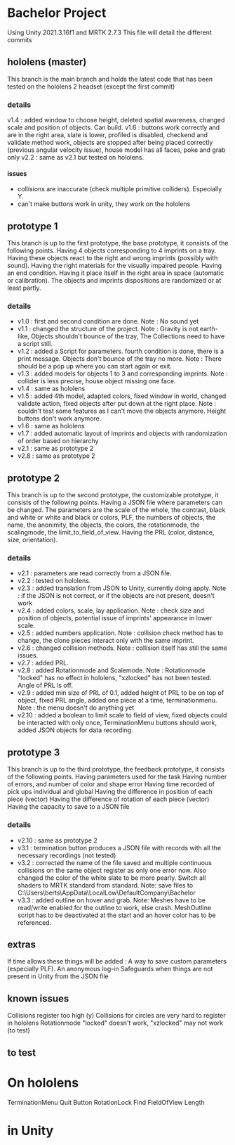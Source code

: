 # Bachelor Project

Using Unity 2021.3.16f1 and MRTK 2.7.3
This file will detail the different commits

## hololens (master)
This branch is the main branch and holds the latest code that has been tested on the hololens 2 headset (except the first commit)
### details
v1.4 : added window to choose height, deleted spatial awareness, changed scale and position of objects. Can build.
v1.6 : buttons work correctly and are in the right area, slate is lower, profiled is disabled, checkend and validate method work, objects are stopped after being placed correctly (previous angular velocity issue), house model has all faces, poke and grab only
v2.2 : same as v2.1 but tested on hololens.
#### issues
- collisions are inaccurate (check multiple primitive colliders). Especially Y.
- can't make buttons work in unity, they work on the hololens

## prototype 1
This branch is up to the first prototype, the base prototype, it consists of the following points.
Having 4 objects corresponding to 4 imprints on a tray.
Having these objects react to the right and wrong imprints (possibly with sound).
Having the right materials for the visually impaired people.
Having an end condition.
Having it place itself in the right area in space (automatic or calibration).
The objects and imprints dispositions are randomized or at least partly.
### details
- v1.0 : first and second condition are done. Note : No sound yet
- v1.1 : changed the structure of the project. Note : Gravity is not earth-like, Objects shouldn't bounce of the tray, The Collections need to have a script still.
- v1.2 : added a Script for parameters. fourth condition is done, there is a print message. Objects don't bounce of the tray no more. Note : There should be a pop up where you can start again or exit.
- v1.3 : added models for objects 1 to 3 and corresponding imprints. Note : collider is less precise, house object missing one face.
- v1.4 : same as hololens
- v1.5 : added 4th model, adapted colors, fixed window in world, changed validate action, fixed objects after put down at the right place. Note : couldn't test some features as I can't move the objects anymore. Height buttons don't work anymore.
- v1.6 : same as hololens
- v1.7 : added automatic layout of imprints and objects with randomization of order based on hierarchy
- v2.1 : same as prototype 2
- v2.8 : same as prototype 2

## prototype 2
This branch is up to the second prototype, the customizable prototype, it consists of the following points.
Having a JSON file where parameters can be changed.
The parameters are the scale of the whole, the contrast, black and white or white and black or colors, PLF, the numbers of objects, the name, the anonimity, the objects, the colors, the rotationmode, the scalingmode, the limit_to_field_of_view.
Having the PRL (color, distance, size, orientation).
### details
- v2.1 : parameters are read correctly from a JSON file.
- v2.2 : tested on hololens.
- v2.3 : added translation from JSON to Unity, currently doing apply. Note : if the JSON is not correct, or if the objects are not present, doesn't work
- v2.4 : added colors, scale, lay application. Note : check size and position of objects, potential issue of imprints' appearance in lower scale.
- v2.5 : added numbers application. Note : collision check method has to change, the clone pieces interact only with the same imprint.
- v2.6 : changed collision methods. Note : collision itself has still the same issues.
- v2.7 : added PRL.
- v2.8 : added Rotationmode and Scalemode. Note : Rotationmode "locked" has no effect in hololens, "xzlocked" has not been tested. Angle of PRL is off.
- v2.9 : added min size of PRL of 0.1, added height of PRL to be on top of object, fixed PRL angle, added one piece at a time, terminationmenu. Note : the menu doesn't do anything yet
- v2.10 : added a boolean to limit scale to field of view, fixed objects could be interacted with only once, TerminationMenu buttons should work, added JSON objects for data recording.

## prototype 3
This branch is up to the third prototype, the feedback prototype, it consists of the following points.
Having parameters used for the task
Having number of errors, and number of color and shape error
Having time recorded of pick ups individual and global
Having the difference in position of each piece (vector)
Having the difference of rotation of each piece (vector)
Having the capacity to save to a JSON file
### details
- v2.10 : same as prototype 2
- v3.1 : termination button produces a JSON file with records with all the necessary recordings (not tested)
- v3.2 : corrected the name of the file saved and multiple continuous collisions on the same object register as only one error now. Also changed the color of the white slate to be more pearly. Switch all shaders to MRTK standard from standard. Note: save files to C:\Users\berts\AppData\LocalLow\DefaultCompany\Bachelor
- v3.3 : added outline on hover and grab. Note: Meshes have to be read/write enabled for the outline to work, else crash. MeshOutline script has to be deactivated at the start and an hover color has to be referenced.

## extras
If time allows these things will be added :
A way to save custom parameters (especially PLF).
An anonymous log-in
Safeguards when things are not present in Unity from the JSON file

## known issues
Collisions register too high (y)
Collisions for circles are very hard to register in hololens
Rotationmode "locked" doesn't work, "xzlocked" may not work (to test)

## to test
# On hololens
TerminationMenu Quit Button
RotationLock
Find FieldOfView Length
# in Unity